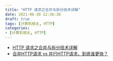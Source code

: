 ```yaml
---
title: "HTTP 请求之合并与拆分技术详解"
date: 2021-06-30 12:36:38
draft: true
tags: [计算机相关, HTTP]
categories:
- [计算机相关, HTTP]
---
```


- [HTTP 请求之合并与拆分技术详解](https://weibo.com/ttarticle/p/show?id=2309404650438917226597)
- [合并HTTP请求 vs 并行HTTP请求，到底谁更快？](https://segmentfault.com/a/1190000015665465)
